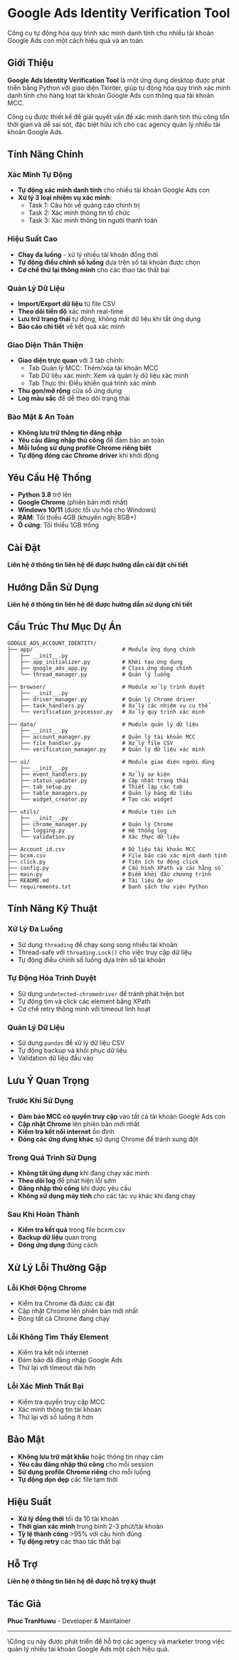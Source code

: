 # Google Ads Identity Verification Tool

Công cụ tự động hóa quy trình xác minh danh tính cho nhiều tài khoản Google Ads con một cách hiệu quả và an toàn.

## Giới Thiệu

**Google Ads Identity Verification Tool** là một ứng dụng desktop được phát triển bằng Python với giao diện Tkinter, giúp tự động hóa quy trình xác minh danh tính cho hàng loạt tài khoản Google Ads con thông qua tài khoản MCC.

Công cụ được thiết kế để giải quyết vấn đề xác minh danh tính thủ công tốn thời gian và dễ sai sót, đặc biệt hữu ích cho các agency quản lý nhiều tài khoản Google Ads.

## Tính Năng Chính

### Xác Minh Tự Động

-   **Tự động xác minh danh tính** cho nhiều tài khoản Google Ads con
-   **Xử lý 3 loại nhiệm vụ xác minh**:
    -   Task 1: Câu hỏi về quảng cáo chính trị
    -   Task 2: Xác minh thông tin tổ chức
    -   Task 3: Xác minh thông tin người thanh toán

### Hiệu Suất Cao

-   **Chạy đa luồng** - xử lý nhiều tài khoản đồng thời
-   **Tự động điều chỉnh số luồng** dựa trên số tài khoản được chọn
-   **Cơ chế thử lại thông minh** cho các thao tác thất bại

### Quản Lý Dữ Liệu

-   **Import/Export dữ liệu** từ file CSV
-   **Theo dõi tiến độ** xác minh real-time
-   **Lưu trữ trạng thái** tự động, không mất dữ liệu khi tắt ứng dụng
-   **Báo cáo chi tiết** về kết quả xác minh

### Giao Diện Thân Thiện

-   **Giao diện trực quan** với 3 tab chính:
    -   Tab Quản lý MCC: Thêm/xóa tài khoản MCC
    -   Tab Dữ liệu xác minh: Xem và quản lý dữ liệu xác minh
    -   Tab Thực thi: Điều khiển quá trình xác minh
-   **Thu gọn/mở rộng** cửa sổ ứng dụng
-   **Log màu sắc** để dễ theo dõi trạng thái

### Bảo Mật & An Toàn

-   **Không lưu trữ thông tin đăng nhập**
-   **Yêu cầu đăng nhập thủ công** để đảm bảo an toàn
-   **Mỗi luồng sử dụng profile Chrome riêng biệt**
-   **Tự động đóng các Chrome driver** khi khởi động

## Yêu Cầu Hệ Thống

-   **Python 3.8** trở lên
-   **Google Chrome** (phiên bản mới nhất)
-   **Windows 10/11** (được tối ưu hóa cho Windows)
-   **RAM**: Tối thiểu 4GB (khuyến nghị 8GB+)
-   **Ổ cứng**: Tối thiểu 1GB trống

## Cài Đặt

**Liên hệ ở thông tin liên hệ để được hướng dẫn cài đặt chi tiết**

## Hướng Dẫn Sử Dụng

**Liên hệ ở thông tin liên hệ để được hướng dẫn sử dụng chi tiết**

## Cấu Trúc Thư Mục Dự Án

```
GOOGLE_ADS_ACCOUNT_IDENTITY/
├── app/                            # Module ứng dụng chính
│   ├── __init__.py
│   ├── app_initializer.py          # Khởi tạo ứng dụng
│   ├── google_ads_app.py           # Class ứng dụng chính
│   └── thread_manager.py           # Quản lý luồng
│ 
├── browser/                        # Module xử lý trình duyệt
│   ├── __init__.py
│   ├── driver_manager.py           # Quản lý Chrome driver
│   ├── task_handlers.py            # Xử lý các nhiệm vụ cụ thể
│   └── verification_processor.py   # Xử lý quy trình xác minh
│ 
├── data/                           # Module quản lý dữ liệu
│   ├── __init__.py
│   ├── account_manager.py          # Quản lý tài khoản MCC
│   ├── file_handler.py             # Xử lý file CSV
│   └── verification_manager.py     # Quản lý dữ liệu xác minh
│ 
├── ui/                             # Module giao diện người dùng
│   ├── __init__.py
│   ├── event_handlers.py           # Xử lý sự kiện
│   ├── status_updater.py           # Cập nhật trạng thái
│   ├── tab_setup.py                # Thiết lập các tab
│   ├── table_managers.py           # Quản lý bảng dữ liệu
│   └── widget_creator.py           # Tạo các widget
│ 
├── utils/                          # Module tiện ích
│   ├── __init__.py
│   ├── chrome_manager.py           # Quản lý Chrome
│   ├── logging.py                  # Hệ thống log
│   └── validation.py               # Xác thực dữ liệu
│ 
├── Account_id.csv                  # Dữ liệu tài khoản MCC
├── bcxm.csv                        # File báo cáo xác minh danh tính
├── click.py                        # Tiện ích tự động click
├── config.py                       # Cấu hình XPath và các hằng số
├── main.py                         # Điểm khởi đầu chương trình
├── README.md                       # Tài liệu dự án
└── requirements.txt                # Danh sách thư viện Python
```

## Tính Năng Kỹ Thuật

### Xử Lý Đa Luồng

-   Sử dụng `threading` để chạy song song nhiều tài khoản
-   Thread-safe với `threading.Lock()` cho việc truy cập dữ liệu
-   Tự động điều chỉnh số luồng dựa trên số tài khoản

### Tự Động Hóa Trình Duyệt

-   Sử dụng `undetected-chromedriver` để tránh phát hiện bot
-   Tự động tìm và click các element bằng XPath
-   Cơ chế retry thông minh với timeout linh hoạt

### Quản Lý Dữ Liệu

-   Sử dụng `pandas` để xử lý dữ liệu CSV
-   Tự động backup và khôi phục dữ liệu
-   Validation dữ liệu đầu vào

## Lưu Ý Quan Trọng

### Trước Khi Sử Dụng

-   **Đảm bảo MCC có quyền truy cập** vào tất cả tài khoản Google Ads con
-   **Cập nhật Chrome** lên phiên bản mới nhất
-   **Kiểm tra kết nối internet** ổn định
-   **Đóng các ứng dụng khác** sử dụng Chrome để tránh xung đột

### Trong Quá Trình Sử Dụng

-   **Không tắt ứng dụng** khi đang chạy xác minh
-   **Theo dõi log** để phát hiện lỗi sớm
-   **Đăng nhập thủ công** khi được yêu cầu
-   **Không sử dụng máy tính** cho các tác vụ khác khi đang chạy

### Sau Khi Hoàn Thành

-   **Kiểm tra kết quả** trong file bcxm.csv
-   **Backup dữ liệu** quan trọng
-   **Đóng ứng dụng** đúng cách

## Xử Lý Lỗi Thường Gặp

### Lỗi Khởi Động Chrome

-   Kiểm tra Chrome đã được cài đặt
-   Cập nhật Chrome lên phiên bản mới nhất
-   Đóng tất cả Chrome đang chạy

### Lỗi Không Tìm Thấy Element

-   Kiểm tra kết nối internet
-   Đảm bảo đã đăng nhập Google Ads
-   Thử lại với timeout dài hơn

### Lỗi Xác Minh Thất Bại

-   Kiểm tra quyền truy cập MCC
-   Xác minh thông tin tài khoản
-   Thử lại với số luồng ít hơn

## Bảo Mật

-   **Không lưu trữ mật khẩu** hoặc thông tin nhạy cảm
-   **Yêu cầu đăng nhập thủ công** cho mỗi session
-   **Sử dụng profile Chrome riêng** cho mỗi luồng
-   **Tự động dọn dẹp** các file tạm thời

## Hiệu Suất

-   **Xử lý đồng thời** tối đa 10 tài khoản
-   **Thời gian xác minh** trung bình 2-3 phút/tài khoản
-   **Tỷ lệ thành công** >95% với cấu hình đúng
-   **Tự động retry** các thao tác thất bại

## Hỗ Trợ

**Liên hệ ở thông tin liên hệ để được hỗ trợ kỹ thuật**

## Tác Giả

**Phuc TranHuwu** - Developer & Maintainer

---

\Công cụ này được phát triển để hỗ trợ các agency và marketer trong việc quản lý nhiều tài khoản Google Ads một cách hiệu quả. 
